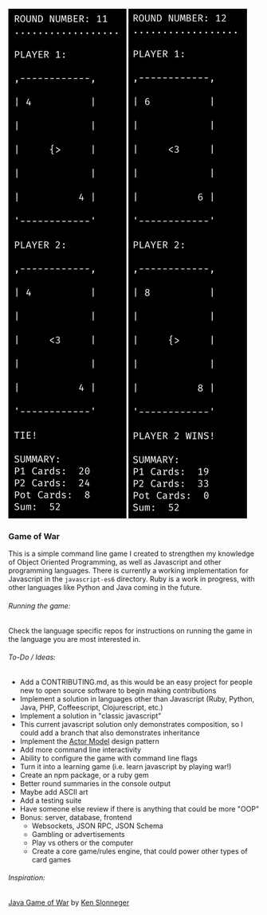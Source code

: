 ![screen 1](assets/screenshots/round11.png?raw=true "Round 11")
![screen 2](assets/screenshots/round12.png?raw=true "Round 12")

### Game of War

This is a simple command line game I created to strengthen my knowledge of Object Oriented Programming, as well as Javascript and other programming languages. There is currently a working implementation for Javascript in the `javascript-es6` directory. Ruby is a work in progress, with other languages like Python and Java coming in the future.

###### Running the game:

Check the language specific repos for instructions on running the game in the language you are most interested in.

###### To-Do / Ideas:

- Add a CONTRIBUTING.md, as this would be an easy project for people new to open source software to begin making contributions
- Implement a solution in languages other than Javascript (Ruby, Python, Java, PHP, Coffeescript, Clojurescript, etc.)
- Implement a solution in "classic javascript"
- This current javascript solution only demonstrates composition, so I could add a branch that also demonstrates inheritance
- Implement the [Actor Model](https://monades.roperzh.com/get-to-know-the-actor-model/) design pattern
- Add more command line interactivity
- Ability to configure the game with command line flags
- Turn it into a learning game (i.e. learn javascript by playing war!)
- Create an npm package, or a ruby gem
- Better round summaries in the console output
- Maybe add ASCII art
- Add a testing suite
- Have someone else review if there is anything that could be more "OOP"
- Bonus: server, database, frontend
	- Websockets, JSON RPC, JSON Schema
	- Gambling or advertisements
	- Play vs others or the computer
	- Create a core game/rules engine, that could power other types of card games

###### Inspiration:
[Java Game of War](http://homepage.divms.uiowa.edu/~slonnegr/oosd/22OOD.pdf)
by [Ken Slonneger](http://homepage.divms.uiowa.edu/~slonnegr/)
